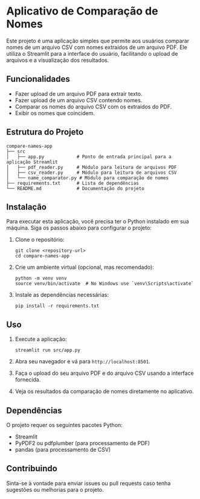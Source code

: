 # Aplicativo de Comparação de Nomes

Este projeto é uma aplicação simples que permite aos usuários comparar nomes de um arquivo CSV com nomes extraídos de um arquivo PDF. Ele utiliza o Streamlit para a interface do usuário, facilitando o upload de arquivos e a visualização dos resultados.

## Funcionalidades

- Fazer upload de um arquivo PDF para extrair texto.
- Fazer upload de um arquivo CSV contendo nomes.
- Comparar os nomes do arquivo CSV com os extraídos do PDF.
- Exibir os nomes que coincidem.

## Estrutura do Projeto

```
compare-names-app
├── src
│   ├── app.py            # Ponto de entrada principal para a aplicação Streamlit
│   ├── pdf_reader.py     # Módulo para leitura de arquivos PDF
│   ├── csv_reader.py     # Módulo para leitura de arquivos CSV
│   └── name_comparator.py # Módulo para comparação de nomes
├── requirements.txt      # Lista de dependências
└── README.md             # Documentação do projeto
```

## Instalação

Para executar esta aplicação, você precisa ter o Python instalado em sua máquina. Siga os passos abaixo para configurar o projeto:

1. Clone o repositório:
   ```
   git clone <repository-url>
   cd compare-names-app
   ```

2. Crie um ambiente virtual (opcional, mas recomendado):
   ```
   python -m venv venv
   source venv/bin/activate  # No Windows use `venv\Scripts\activate`
   ```

3. Instale as dependências necessárias:
   ```
   pip install -r requirements.txt
   ```

## Uso

1. Execute a aplicação:
   ```
   streamlit run src/app.py
   ```

2. Abra seu navegador e vá para `http://localhost:8501`.

3. Faça o upload do seu arquivo PDF e do arquivo CSV usando a interface fornecida.

4. Veja os resultados da comparação de nomes diretamente no aplicativo.

## Dependências

O projeto requer os seguintes pacotes Python:

- Streamlit
- PyPDF2 ou pdfplumber (para processamento de PDF)
- pandas (para processamento de CSV)

## Contribuindo

Sinta-se à vontade para enviar issues ou pull requests caso tenha sugestões ou melhorias para o projeto.